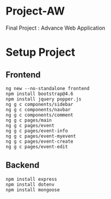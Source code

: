 # Project-AW
Final Project : Advance Web Application

# Setup Project
## Frontend
```
ng new --no-standalone frontend
npm install bootstrap@4.6
npm install jquery popper.js
ng g c components/sidebar
ng g c components/navbar
ng g c components/comment
ng g c pages/main
ng g c pages/event
ng g c pages/event-info
ng g c pages/event-myevent
ng g c pages/event-create
ng g c pages/event-edit
```
## Backend
```
npm install express
npm install dotenv
npm install mongoose
```

